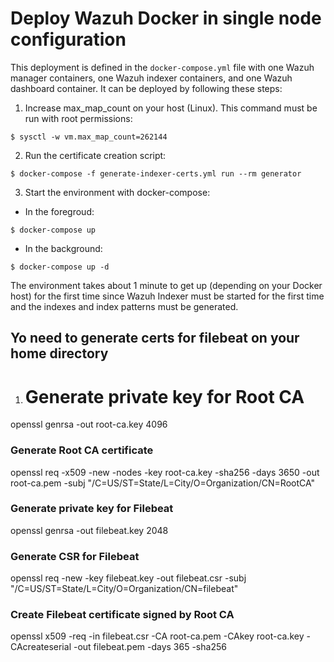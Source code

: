 # Deploy Wazuh Docker in single node configuration

This deployment is defined in the `docker-compose.yml` file with one Wazuh manager containers, one Wazuh indexer containers, and one Wazuh dashboard container. It can be deployed by following these steps: 

1) Increase max_map_count on your host (Linux). This command must be run with root permissions:
```
$ sysctl -w vm.max_map_count=262144
```
2) Run the certificate creation script:
```
$ docker-compose -f generate-indexer-certs.yml run --rm generator
```
3) Start the environment with docker-compose:

- In the foregroud:
```
$ docker-compose up
```
- In the background:
```
$ docker-compose up -d
```

The environment takes about 1 minute to get up (depending on your Docker host) for the first time since Wazuh Indexer must be started for the first time and the indexes and index patterns must be generated.


## Yo need to  generate certs for filebeat on your home directory 
1) # Generate private key for Root CA
openssl genrsa -out root-ca.key 4096

### Generate Root CA certificate
openssl req -x509 -new -nodes -key root-ca.key -sha256 -days 3650 -out root-ca.pem -subj "/C=US/ST=State/L=City/O=Organization/CN=RootCA"

### Generate private key for Filebeat
openssl genrsa -out filebeat.key 2048

### Generate CSR for Filebeat
openssl req -new -key filebeat.key -out filebeat.csr -subj "/C=US/ST=State/L=City/O=Organization/CN=filebeat"

### Create Filebeat certificate signed by Root CA
openssl x509 -req -in filebeat.csr -CA root-ca.pem -CAkey root-ca.key -CAcreateserial -out filebeat.pem -days 365 -sha256